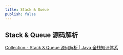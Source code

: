 ```yaml
---
title: Stack & Queue
publish: false
---
```


## Stack & Queue 源码解析

[Collection - Stack & Queue 源码解析 | Java 全栈知识体系](https://pdai.tech/md/java/collection/java-collection-Queue&Stack.html)
